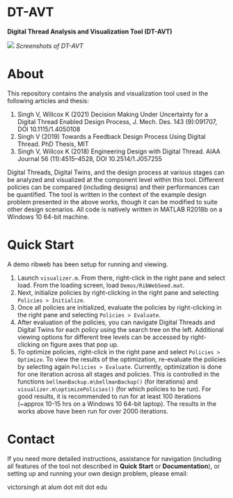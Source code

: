 # DT-AVT
**Digital Thread Analysis and Visualization Tool (DT-AVT)**

![](Figures/DT-AVT.png)
*Screenshots of DT-AVT*

# About 
This repository contains the analysis and visualization tool used in the following articles and thesis:

1. Singh V, Willcox K (2021) Decision Making Under Uncertainty for a Digital Thread Enabled Design Process, J. Mech. Des. 143 (9):091707, DOI 10.1115/1.4050108
1. Singh V (2019) Towards a Feedback Design Process Using Digital Thread. PhD Thesis, MIT
1. Singh V, Willcox K (2018) Engineering Design with Digital Thread. AIAA Journal 56 (11):4515–4528, DOI 10.2514/1.J057255

Digital Threads, Digital Twins, and the design process at various stages can be analyzed and visualized at the component level within this tool. Different policies can be compared (including designs) and their performances can be quantified. The tool is written in the context of the example design problem presented in the above works, though it can be modified to suite other design scenarios. All code is natively written in MATLAB R2018b on a Windows 10 64-bit machine.

# Quick Start
A demo ribweb has been setup for running and viewing.
1. Launch `visualizer.m`. From there, right-click in the right pane and select load. From the loading screen, load `Demos/RibWebSeed.mat`. 
1. Next, initialize policies by right-clicking in the right pane and selecting `Policies > Initialize`. 
1. Once all policies are initialized, evaluate the policies by right-clicking in the right pane and selecting `Policies > Evaluate`. 
1. After evaluation of the policies, you can navigate Digital Threads and Digital Twins for each policy using the search tree on the left. Additional viewing options for different tree levels can be accessed by right-clicking on figure axes that pop up.
1. To optimize policies, right-click in the right pane and select `Policies > Optimize`. To view the results of the optimization, re-evaluate the policies by selecting again `Policies > Evaluate`. Currently, optimization is done for one iteration across all stages and policies. This is controlled in the functions `bellmanBackup.m\bellmanBackup()` (for iterations) and `visualizer.m\optimizePolicies()` (for which policies to be run). For good results, it is recommended to run for at least 100 iterations (~approx 10-15 hrs on a Windows 10 64-bit laptop). The results in the works above have been run for over 2000 iterations.

# Contact
If you need more detailed instructions, assistance for navigation (including all features of the tool not described in **Quick Start** or **Documentation**), or setting up and running your own design problem, please email: 

victorsingh at alum dot mit dot edu